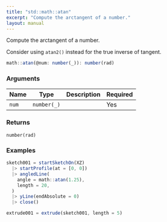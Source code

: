 ```yaml
---
title: "std::math::atan"
excerpt: "Compute the arctangent of a number."
layout: manual
---
```


Compute the arctangent of a number.

Consider using `atan2()` instead for the true inverse of tangent.

```js
math::atan(@num: number(_)): number(rad)
```


### Arguments

| Name | Type | Description | Required |
|----------|------|-------------|----------|
| `num` | `number(_)` |  | Yes |

### Returns

`number(rad)`


### Examples

```js
sketch001 = startSketchOn(XZ)
  |> startProfile(at = [0, 0])
  |> angledLine(
    angle = math::atan(1.25),
    length = 20,
  )
  |> yLine(endAbsolute = 0)
  |> close()

extrude001 = extrude(sketch001, length = 5)
```



